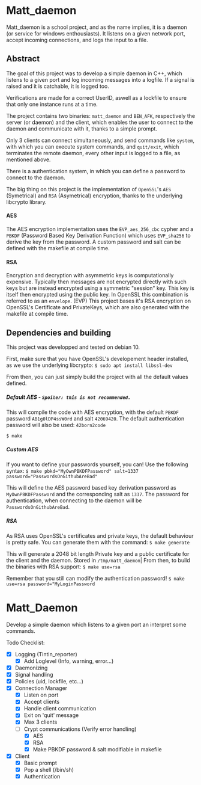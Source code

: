 # Matt_daemon

Matt_daemon is a school project, and as the name implies, it is a daemon (or service for windows enthousiasts). It listens on a given network port, accept incoming connections, and logs the input to a file.

## Abstract

The goal of this project was to develop a simple daemon in C++, which listens to a given port and log incoming messages into a logfile. If a signal is raised and it is catchable, it is logged too.

Verifications are made for a correct UserID, aswell as a lockfile to ensure that only one instance runs at a time.

The project contains two binaries: `matt_daemon` and `BEN_AFK`, respectively the server (or daemon) and the client, which enables the user to  connect to the daemon and communicate with it, thanks to a simple prompt.

Only 3 clients can connect simultaneously, and send commands like `system`, with which you can execute system commands, and `quit/exit`, which terminates the remote daemon, every other input is logged to a file, as mentioned above.

There is a authentication system, in which you can define a password to connect to the daemon.

The big thing on this project is the implementation of `OpenSSL`'s `AES` (Symetrical) and `RSA`  (Asymetrical) encryption, thanks to the underlying libcrypto library.
#### AES
The AES encryption implementation uses the `EVP_aes_256_cbc` cypher and a `PBKDF` (Password Based Key Derivation Function) which uses `EVP_sha256` to derive the key from the password. A custom password and salt can be defined with the makefile at compile time.
#### RSA
Encryption and decryption with asymmetric keys is computationally expensive. Typically then messages are not encrypted directly with such keys but are instead encrypted using a symmetric "session" key. This key is itself then encrypted using the public key. In OpenSSL this combination is referred to as an `envelope`. (EVP)
This project bases it's RSA encryption on OpenSSL's Certificate and PrivateKeys, which are also generated with the makefile at compile time.



 ## Dependencies and building
This project was developped and tested on debian 10.

First, make sure that you have OpenSSL's developement header installed, as we use the underlying libcrypto:
`$ sudo apt install libssl-dev`

From then, you can just simply build the project with all the default values defined.

 ##### Default AES     -  `Spoiler: this is not recommended.`
This will compile the code with AES encryption, with the default `PBKDF` password `AB1g0lDP4ssW0rd` and salt `42069420`. The default authentication password will also be used: `42born2code`

`$ make`

 ##### Custom AES
If you want to define your passwords yourself, you can! Use the following syntax:
`$ make pbkd="MyOwnPBKDFPassword" salt=1337 password="PasswordsOnGithubAreBad"`

This will define the AES password based key derivation password as `MyOwnPBKDFPassword` and the corresponding salt as `1337`. The password for authentication, when connecting to the daemon will be `PasswordsOnGithubAreBad`.

##### RSA
As RSA uses OpenSSL's certificates and private keys, the default behaviour is pretty safe.
You can generate them with the command:
`$ make generate`

This will generate a 2048 bit length Private key and a public certificate for the client and the daemon. Stored in `/tmp/matt_daemon`|
From then, to build the binaries with RSA support:
`$ make use=rsa`

Remember that you still can modify the authentication password!
`$ make use=rsa password="MyLoginPassword`




# Matt_Daemon
Develop a simple daemon which listens to a given port an interpret some commands.

Todo Checklist:
 - [x] Logging (Tintin_reporter)
    -  [x] Add Loglevel (Info, warning, error...)
 - [x] Daemonizing
 - [x] Signal handling
 - [x] Policies (uid, lockfile, etc...)
 - [x] Connection Manager
    - [x] Listen on port
    - [x] Accept clients
    - [x] Handle client communication
    - [x] Exit on 'quit' message
    - [x] Max 3 clients
    - [ ] Crypt communications (Verify error handling)
      - [x] AES 
      - [x] RSA
      - [x] Make PBKDF password & salt modifiable in makefile
 - [x] Client
    - [x] Basic prompt
    - [x] Pop a shell (/bin/sh)
    - [x] Authentication
